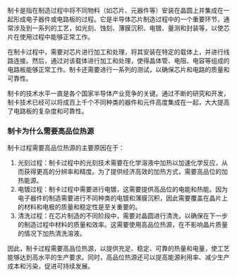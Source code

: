 制卡是指在制造过程中将不同物料（如芯片、元器件等）安装在晶圆上并集成在一起形成电子器件或电路板的过程。它是半导体芯片制造过程中的一个重要环节，通常涉及到一系列的工艺，如光刻、蚀刻、薄膜沉积、电镀、量测和封装等，以使芯片在使用过程中能够正常工作。

在制卡过程中，需要对芯片进行加工和处理，将其安装在特定的载体上，并进行线路连接。然后，通过对该载体进行加工和处理，使得晶体管、电阻、电容等组成的电路板能够正常工作。制卡还需要进行一系列的测试，以确保芯片和电路的质量和可靠性。

制卡的技术水平一直是各个国家半导体产业竞争的关键。通过不断的研究和开发，制卡技术已经可以将成百上千个不同种类的器件和元件高度集成在一起，大大提高了电路板的复杂度和可靠性。

### 制卡为什么需要高品位热源

制卡过程需要高品位热源的主要原因在于：

1. 光刻过程：制卡过程中的光刻技术需要在化学溶液中加热以加速化学反应，从而获得更高的分辨率和精度。为了提供经济高效的加热方式，需要高品位的加热能源。
2. 电镀过程：制卡过程中需要进行电镀，这需要提供高品位的电能和热能。因为电子器件的制造需要进行不同种类的电镀和薄膜沉积，因此需要覆盖在晶片上的材料和电极的质量和稳定性是至关重要的。
3. 清洗过程：在芯片制造的不同阶段中，需要对晶圆进行清洗，以确保在下一步的制造过程中材料的质量和效率。这需要使用高品位热源，在不影响晶片质量的情况下加热清洗溶液。

因此，制卡过程需要高品位热源，以提供充足、稳定、可靠的热量和电量，使工艺能够达到高水平的生产要求。同时，高品位热源还可以提高能源利用率、减少生产成本和污染，促进可持续发展。